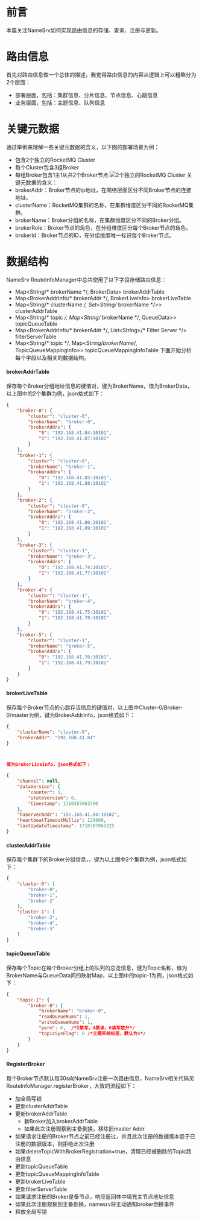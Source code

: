 # 前言
本篇关注NameSrv如何实现路由信息的存储、查询、注册与更新。

# 路由信息
首先对路由信息做一个总体的描述，我觉得路由信息的内容从逻辑上可以粗略分为2个层面：
- 部署层面，包括：集群信息、分片信息、节点信息、心跳信息
- 业务层面，包括：主题信息、队列信息

# 关键元数据
通过举例来理解一些关键元数据的含义，以下图的部署场景为例：
- 包含2个独立的RocketMQ Cluster
- 每个Cluster包含3组Broker
- 每组Broker包含1主1从共2个Broker节点
![2个独立的RocketMQ Cluster](../RocketMQClusters.drawio.png)
关键元数据的含义：
- brokerAddr：Broker节点的ip地址，在网络层面区分不同Broker节点的连接地址。
- clusterName：RocketMQ集群的名称，在集群维度区分不同的RocketMQ集群。
- brokerName：Broker分组的名称，在集群维度区分不同的Broker分组。
- brokerRole：Broker节点的角色，在分组维度区分每个Broker节点的角色。
- brokerId：Broker节点的ID，在分组维度唯一标识每个Broker节点。

# 数据结构
NameSrv RouteInfoManager中总共使用了以下字段存储路由信息：
- Map<String/* brokerName */, BrokerData> brokerAddrTable
- Map<BrokerAddrInfo/* brokerAddr */, BrokerLiveInfo> brokerLiveTable
- Map<String/* clusterName */, Set<String/* brokerName */>> clusterAddrTable
- Map<String/* topic */, Map<String/* brokerName */, QueueData>> topicQueueTable
- Map<BrokerAddrInfo/* brokerAddr \*/, List\<String\>/\* Filter Server */> filterServerTable
- Map<String/* topic */, Map<String/*brokerName*/, TopicQueueMappingInfo>> topicQueueMappingInfoTable
下面开始分析每个字段以及相关的数据结构。

#### brokerAddrTable
保存每个Broker分组地址信息的键值对，键为BrokerName，值为BrokerData，以上图中的2个集群为例，json格式如下：
```json
{
    "broker-0": {
        "cluster": "cluster-0",
        "brokerName": "broker-0",
        "brokerAddrs": {
            "0": "192.168.41.84:10101",
            "1": "192.168.41.87:10101"
        }
    },
    "broker-1": {
        "cluster": "cluster-0",
        "brokerName": "broker-1",
        "brokerAddrs": {
            "0": "192.168.41.85:10101",
            "1": "192.168.41.88:10101"
        }
    },
    "broker-2": {
        "cluster": "cluster-0",
        "brokerName": "broker-2",
        "brokerAddrs": {
            "0": "192.168.41.86:10101",
            "1": "192.168.41.89:10101"
        }
    },
    "broker-3": {
        "cluster": "cluster-1",
        "brokerName": "broker-3",
        "brokerAddrs": {
            "0": "192.168.41.74:10101",
            "1": "192.168.41.77:10101"
        }
    },
    "broker-4": {
        "cluster": "cluster-1",
        "brokerName": "broker-4",
        "brokerAddrs": {
            "0": "192.168.41.75:10101",
            "1": "192.168.41.78:10101"
        }
    },
    "broker-5": {
        "cluster": "cluster-1",
        "brokerName": "broker-5",
        "brokerAddrs": {
            "0": "192.168.41.76:10101",
            "1": "192.168.41.79:10101"
        }
    }
}
```

#### brokerLiveTable
保存每个Broker节点的心跳存活信息的键值对，以上图中Cluster-0/Broker-0/master为例，键为BrokerAddrInfo，json格式如下：
```json
{
    "clusterName": "cluster-0",
    "brokerAddr": "192.168.41.84"
}



值为BrokerLiveInfo，json格式如下：

{
    "channel": null,
    "dataVersion": {
        "counter": 1,
        "stateVersion": 0,
        "timestamp": 1710387063790
    },
    "haServerAddr": "192.168.41.84:10102",
    "heartbeatTimeoutMillis": 120000,
    "lastUpdateTimestamp": 1710387065225
}
```

#### clusterAddrTable
保存每个集群下的Broker分组信息，，键为以上图中2个集群为例，json格式如下：
```json
{
    "cluster-0": [
        "broker-0",
        "broker-1",
        "broker-2"
    ],
    "cluster-1": [
        "broker-3",
        "broker-4",
        "broker-5"
    ]
}
```

#### topicQueueTable
保存每个Topic在每个Broker分组上的队列的总览信息，键为Topic名称，值为BrokerName与QueueData间的映射Map，以上图中的topic-1为例，json格式如下：
```json
{
    "topic-1": {
        "broker-0": {
            "brokerName": "broker-0",
            "readQueueNums": 1,
            "writeQueueNums": 1,
            "perm": 6,  /*2禁写，4禁读，6读写放开*/
            "topicSysFlag": 0 /*主题系统标签，默认为0*/
        }
    }
}
```

#### RegisterBroker
每个Broker节点默认每30s向NameSrv注册一次路由信息，NameSrv相关代码见RouteInfoManager.registerBroker，大致的流程如下：
- 加全局写锁
- 更新clusterAddrTable
- 更新brokerAddrTable
  - 新Broker加入brokerAddrTable
  - 如果此次注册观察到主备倒换，移除旧master Addr
- 如果请求注册的Broker节点之前已经注册过，并且此次注册的数据版本低于已注册的数据版本，则拒绝此次注册
- 如果deleteTopicWithBrokerRegistration=true，清理已经被删除的Topic路由信息
- 更新topicQueueTable
- 更新topicQueueMappingInfoTable
- 更新brokerLiveTable
- 更新filterServerTable
- 如果请求注册的Broker是备节点，响应返回体中填充主节点地址信息
- 如果此次注册观察到主备倒换，namesrv将主动通知broker倒换事件
- 释放全局写锁
